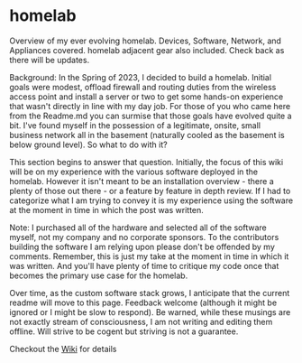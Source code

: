 # homelab

Overview of my ever evolving homelab. Devices, Software, Network, and Appliances covered.  homelab adjacent gear also included. Check back as there will be updates.

Background: In the Spring of 2023, I decided to build a homelab. Initial goals were modest, offload firewall and routing duties from the wireless access point and install a server or two to get some hands-on experience that wasn't directly in line with my day job. For those of you who came here from the Readme.md you can surmise that those goals have evolved quite a bit. I've found myself in the possession of a legitimate, onsite, small business network all in the basement (naturally cooled as the basement is below ground level). So what to do with it? 

This section begins to answer that question. Initially, the focus of this wiki will be on my experience with the various software deployed in the homelab. However it isn't meant to be an installation overview - there a plenty of those out there - or a feature by feature in depth review. If I had to categorize what I am trying to convey it is my experience using the software at the moment in time in which the post was written.

Note: I purchased all of the hardware and selected all of the software myself, not my company and no corporate sponsors. To the contributors building the software I am relying upon please don't be offended by my comments. Remember, this is just my take at the moment in time in which it was written. And you'll have plenty of time to critique my code once that becomes the primary use case for the homelab.

Over time, as the custom software stack grows, I anticipate that the current readme will move to this page. Feedback welcome (although it might be ignored or I might be slow to respond). Be warned, while these musings are not exactly stream of consciousness, I am not writing and editing them offline. Will strive to be cogent but striving is not a guarantee. 

Checkout the [Wiki](https://github.com/tmpearsall/homelab/wiki) for details
